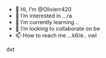 - 👋 Hi, I’m @Olivierr420
- 👀 I’m interested in ...ra
- 🌱 I’m currently learning ..
- 💞️ I’m looking to collaborate on be
- 📫 How to reach me ...k6/e..
vwl
<!--trtg
olivierr420/olivierr420 is a ✨ special ✨ repository becauswe its `README.md` (this file) appears on your GitHub profile.
You can click the Preview link to take a look at your changes.
--->dxt

